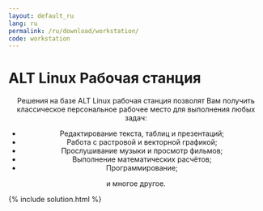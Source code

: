 ```yaml
---
layout: default_ru
lang: ru
permalink: /ru/download/workstation/
code: workstation
---
```



# ALT Linux Рабочая станция
<div style="text-align: center;">
Решения на базе ALT Linux рабочая станция позволят Вам получить
классическое персональное рабочее место для выполнения любых задач:

* Редактирование текста, таблиц и презентаций;
* Работа с растровой и векторной графикой;
* Прослушивание музыки и просмотр фильмов;
* Выполнение математических расчётов;
* Программирование;

и многое другое.
</div>


{% include solution.html %}
